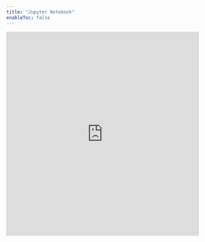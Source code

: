 ```yaml
---
title: "Jupyter Notebook"
enableToc: false
---
```

<iframe class="airtable-embed" src="https://airtable.com/embed/shrcJwmjvjf2eCAbH?backgroundColor=blue&viewControls=on" frameborder="0" onmousewheel="" width="100%" height="533" style="background: transparent; border: 1px solid #ccc;"></iframe>